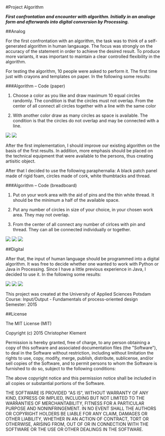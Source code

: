 #Project Algorithm

***First confrontation and encounter with algorithm. Initially in an analoge form and afterwards into digital conversion by Processing.***

##Analog

For the first confrontation with an algorithm, the task was to think of a self-generated algorithm in human langauage. The focus was strongly on the accuracy of the statement in order to achieve the desired result. To produce more variants, it was important to maintain a clear controlled flexibility in the algorithm.

For testing the algorithm, 10 people were asked to perform it. The first time just with crayons and templates on paper. In the following some results:

###Algorithm – Code (paper)

1. Choose a color as you like and draw maximum 10 equal circles randomly. The condition is that the circles must not overlap. From the center of all connect all circles together with a line with the same color

2. With another color draw as many circles as space is available. The condition is that the circles do not overlap and may be connected with a line.

![](analog/v1/02.jpg)
![](analog/v1/05.jpg)

After the first implementation, I should improve our existing algorithm on the basis of the first results. In addition, more emphasis should be placed on the technical equipment that were available to the persons, thus creating artisitic object.

After that I decided to use the following paraphernalia:
A black patch panel made of rigid foam, circles made of cork, white thumbtacks and thread.

###Algorithm – Code (breadboard)

1. Put on your work area with the aid of pins and the thin white thread. It should be the minimum a half of the available space.

2. Put any number of circles in size of your choice, in your chosen work area. They may not overlap.

3. From the center of all connect any number of cirlces with pin and thread. They can all be connected individually or together.

![](analog/materials.jpg)
![](analog/v2/01.jpg)
![](analog/v2/04.jpg)

##Digital

After that, the input of human language should be programmed into a digital algorithm. It was free to decide whether one wanted to work with Python or Java in Processing. Since I have a little previous experience in Java, I decided to use it.
In the following some results:

![](digital/01.png)
![](digital/02.png)
![](digital/06.png)

This project was created at the University of Applied Sciences Potsdam  
Course: Input/Output - Fundamentals of process-oriented design  
Semester: 2015

##License

The MIT License (MIT)

Copyright (c) 2015 Christopher Klement

Permission is hereby granted, free of charge, to any person obtaining a copy
of this software and associated documentation files (the "Software"), to deal
in the Software without restriction, including without limitation the rights
to use, copy, modify, merge, publish, distribute, sublicense, and/or sell
copies of the Software, and to permit persons to whom the Software is
furnished to do so, subject to the following conditions:

The above copyright notice and this permission notice shall be included in all
copies or substantial portions of the Software.

THE SOFTWARE IS PROVIDED "AS IS", WITHOUT WARRANTY OF ANY KIND, EXPRESS OR
IMPLIED, INCLUDING BUT NOT LIMITED TO THE WARRANTIES OF MERCHANTABILITY,
FITNESS FOR A PARTICULAR PURPOSE AND NONINFRINGEMENT. IN NO EVENT SHALL THE
AUTHORS OR COPYRIGHT HOLDERS BE LIABLE FOR ANY CLAIM, DAMAGES OR OTHER
LIABILITY, WHETHER IN AN ACTION OF CONTRACT, TORT OR OTHERWISE, ARISING FROM,
OUT OF OR IN CONNECTION WITH THE SOFTWARE OR THE USE OR OTHER DEALINGS IN THE
SOFTWARE.
